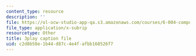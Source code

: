 ```yaml
---
content_type: resource
description: ''
file: https://ol-ocw-studio-app-qa.s3.amazonaws.com/courses/6-004-computation-structures-spring-2017/c2d8b58e1b44d87c4e4fafbb168526f7_oi1Jb-dGsWU.srt
file_type: application/x-subrip
resourcetype: Other
title: 3play caption file
uid: c2d8b58e-1b44-d87c-4e4f-afbb168526f7
---
```

